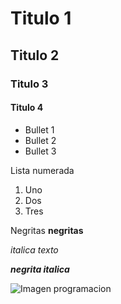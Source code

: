 # Titulo 1
## Titulo 2
### Titulo 3
#### Titulo 4

* Bullet 1
* Bullet 2
* Bullet 3
     
Lista numerada
1. Uno
2. Dos
3. Tres

Negritas
**negritas**

_italica texto_

**_negrita italica_**


![Imagen programacion](https://neoattack.com/wp-content/uploads/2021/05/lenguajes-programacion-1024x576.jpg)

